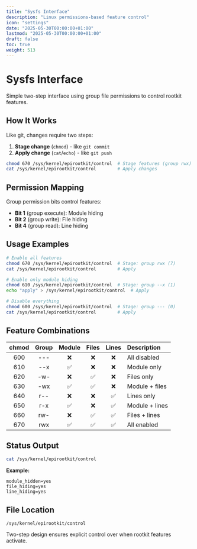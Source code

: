 ```yaml
---
title: "Sysfs Interface"
description: "Linux permissions-based feature control"
icon: "settings"
date: "2025-05-30T00:00:00+01:00"
lastmod: "2025-05-30T00:00:00+01:00"
draft: false
toc: true
weight: 513
---
```


# Sysfs Interface

Simple two-step interface using group file permissions to control rootkit features.

## How It Works

Like git, changes require two steps:
1. **Stage change** (`chmod`) - like `git commit`
2. **Apply change** (`cat`/`echo`) - like `git push`

```bash
chmod 670 /sys/kernel/epirootkit/control  # Stage features (group rwx)
cat /sys/kernel/epirootkit/control        # Apply changes
```

## Permission Mapping

Group permission bits control features:
- **Bit 1** (group execute): Module hiding
- **Bit 2** (group write): File hiding  
- **Bit 4** (group read): Line hiding

## Usage Examples

```bash
# Enable all features
chmod 670 /sys/kernel/epirootkit/control  # Stage: group rwx (7)
cat /sys/kernel/epirootkit/control        # Apply

# Enable only module hiding  
chmod 610 /sys/kernel/epirootkit/control  # Stage: group --x (1)
echo "apply" > /sys/kernel/epirootkit/control  # Apply

# Disable everything
chmod 600 /sys/kernel/epirootkit/control  # Stage: group --- (0)
cat /sys/kernel/epirootkit/control        # Apply
```

## Feature Combinations

| chmod | Group | Module | Files | Lines | Description |
|:-----:|:-----:|:------:|:-----:|:-----:|:------------|
| 600   | ---   | ❌     | ❌    | ❌    | All disabled |
| 610   | --x   | ✅     | ❌    | ❌    | Module only |
| 620   | -w-   | ❌     | ✅    | ❌    | Files only |
| 630   | -wx   | ✅     | ✅    | ❌    | Module + files |
| 640   | r--   | ❌     | ❌    | ✅    | Lines only |
| 650   | r-x   | ✅     | ❌    | ✅    | Module + lines |
| 660   | rw-   | ❌     | ✅    | ✅    | Files + lines |
| 670   | rwx   | ✅     | ✅    | ✅    | All enabled |

## Status Output

```bash
cat /sys/kernel/epirootkit/control
```

**Example:**
```
module_hidden=yes
file_hiding=yes  
line_hiding=yes
```

## File Location

```
/sys/kernel/epirootkit/control
```

Two-step design ensures explicit control over when rootkit features activate. 